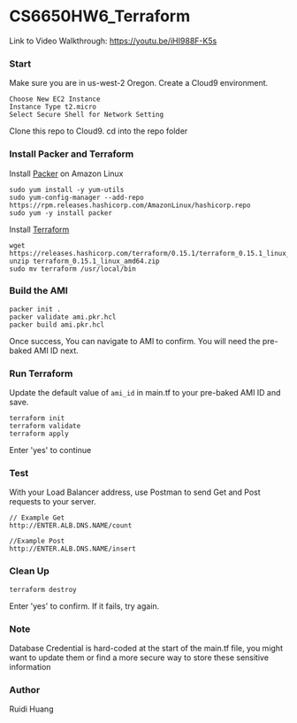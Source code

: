 # CS6650HW6_Terraform

Link to Video Walkthrough: https://youtu.be/iHI988F-K5s

### Start
Make sure you are in us-west-2 Oregon.
Create a Cloud9 environment.

    Choose New EC2 Instance
    Instance Type t2.micro 
    Select Secure Shell for Network Setting

Clone this repo to Cloud9.
cd into the repo folder

### Install Packer and Terraform

Install [Packer](https://developer.hashicorp.com/packer/tutorials/docker-get-started/get-started-install-cli) on Amazon Linux  

```
sudo yum install -y yum-utils
sudo yum-config-manager --add-repo https://rpm.releases.hashicorp.com/AmazonLinux/hashicorp.repo
sudo yum -y install packer
```

Install [Terraform](https://aws-quickstart.github.io/workshop-terraform-modules/40_setup_cloud9_ide/42_install_terraform_c9.html) 

```
wget https://releases.hashicorp.com/terraform/0.15.1/terraform_0.15.1_linux_amd64.zip
unzip terraform_0.15.1_linux_amd64.zip
sudo mv terraform /usr/local/bin
```

### Build the AMI
```console
packer init .
packer validate ami.pkr.hcl
packer build ami.pkr.hcl
```
Once success, You can navigate to AMI to confirm. You will need the pre-baked AMI ID next.

### Run Terraform

Update the default value of ```ami_id``` in main.tf to your pre-baked AMI ID and save.

```console
terraform init
terraform validate
terraform apply
```
Enter 'yes' to continue

### Test
With your Load Balancer address, use Postman to send Get and Post requests to your server.

```
// Example Get
http://ENTER.ALB.DNS.NAME/count

//Example Post
http://ENTER.ALB.DNS.NAME/insert
```

### Clean Up

```console
terraform destroy
```

Enter 'yes' to confirm. If it fails, try again.

### Note
Database Credential is hard-coded at the start of the main.tf file, 
you might want to update them or find a more secure way to store these sensitive information


### Author
Ruidi Huang